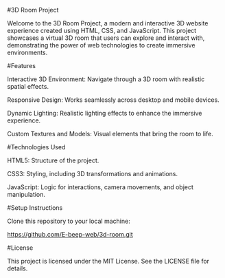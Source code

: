 #3D Room Project

Welcome to the 3D Room Project, a modern and interactive 3D website experience created using HTML, CSS, and JavaScript. This project showcases a virtual 3D room that users can explore and interact with, demonstrating the power of web technologies to create immersive environments.

#Features

Interactive 3D Environment: Navigate through a 3D room with realistic spatial effects.

Responsive Design: Works seamlessly across desktop and mobile devices.

Dynamic Lighting: Realistic lighting effects to enhance the immersive experience.

Custom Textures and Models: Visual elements that bring the room to life.

#Technologies Used

HTML5: Structure of the project.

CSS3: Styling, including 3D transformations and animations.

JavaScript: Logic for interactions, camera movements, and object manipulation.

#Setup Instructions

Clone this repository to your local machine:

https://github.com/E-beep-web/3d-room.git

#License

This project is licensed under the MIT License. See the LICENSE file for details.
